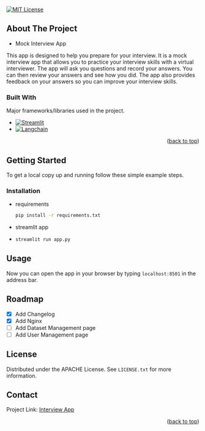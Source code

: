 [//]: # (# Project: streamlit app)
[//]: # (# File: readme.md)
[//]: # (# Created Date: 2023-09-12 11:00:00 pm)

[![MIT License][license-shield]][license-url]


<!-- ABOUT THE PROJECT -->
## About The Project

* Mock Interview App

This app is designed to help you prepare for your interview. It is a mock interview app that allows you to practice your interview skills with a virtual interviewer. The app will ask you questions and record your answers. 
You can then review your answers and see how you did. The app also provides feedback on your answers so you can improve your interview skills.


### Built With

Major frameworks/libraries used in the project. 

* [![Streamlit][Streamlit]][Streamlit-url]
* [![Langchain][Langchain]][Langchain-url]

<p align="right">(<a href="#readme-top">back to top</a>)</p>



<!-- GETTING STARTED -->
## Getting Started

To get a local copy up and running follow these simple example steps.

### Installation

* requirements
  ```sh
  pip install -r requirements.txt
  ```
* streamlit app
* ```sh
  streamlit run app.py
  ```

<!-- USAGE EXAMPLES -->
## Usage

Now you can open the app in your browser by typing `localhost:8501` in the address bar.


<!-- ROADMAP -->
## Roadmap

- [x] Add Changelog
- [x] Add Nginx
- [ ] Add Dataset Management page
- [ ] Add User Management page

<!-- LICENSE -->
## License

Distributed under the APACHE License. See `LICENSE.txt` for more information.




<!-- CONTACT -->
## Contact

Project Link: [Interview App](http://178.170.196.101:8080/)

<p align="right">(<a href="#readme-top">back to top</a>)</p>

<!-- MARKDOWN LINKS & IMAGES -->
<!-- https://www.markdownguide.org/basic-syntax/#reference-style-links -->
[license-shield]: https://img.shields.io/badge/License-APACHE-yellow.svg?style=for-the-badge
[license-url]: https://github.com/CyberMaryVer/streamlit_app/blob/main/LICENSE.txt
[product-logo]: images/logo.jfif
[product-screenshot]: images/screenshot.png
[product-screenshot2]: images/screenshot-3.png
[Streamlit]: https://img.shields.io/badge/Streamlit-1.21-red?style=for-the-badge&logo=streamlit&logoColor=white
[Streamlit-url]: https://streamlit.io/
[Plotly]: https://img.shields.io/badge/Plotly-5.8-red?style=for-the-badge&logo=plotly&logoColor=white
[Plotly-url]: https://plotly.com/javascript/
[Langchain]: https://img.shields.io/badge/Langchain-0.1-00FF00?style=for-the-badge&logo=langchain&logoColor=white
[Langchain-url]: https://python.langchain.com/docs/modules/agents/